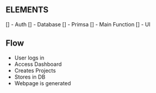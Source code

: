 ## ELEMENTS

[] - Auth
[] - Database
[] - Primsa
[] - Main Function
[] - UI

Flow
--

- User logs in
- Access Dashboard
- Creates Projects
- Stores in DB
- Webpage is generated
